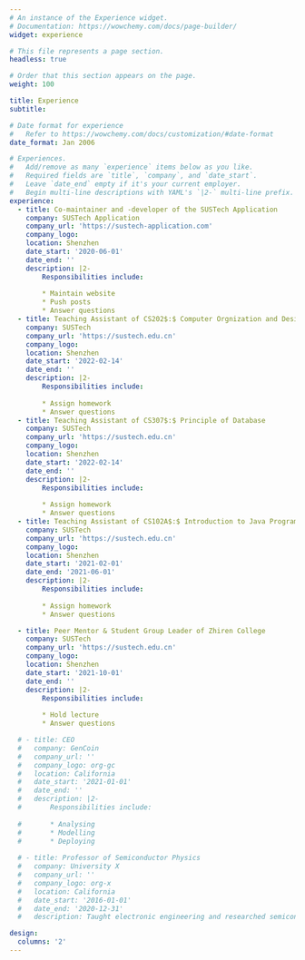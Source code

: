 ```yaml
---
# An instance of the Experience widget.
# Documentation: https://wowchemy.com/docs/page-builder/
widget: experience

# This file represents a page section.
headless: true

# Order that this section appears on the page.
weight: 100

title: Experience
subtitle:

# Date format for experience
#   Refer to https://wowchemy.com/docs/customization/#date-format
date_format: Jan 2006

# Experiences.
#   Add/remove as many `experience` items below as you like.
#   Required fields are `title`, `company`, and `date_start`.
#   Leave `date_end` empty if it's your current employer.
#   Begin multi-line descriptions with YAML's `|2-` multi-line prefix.
experience:
  - title: Co-maintainer and -developer of the SUSTech Application
    company: SUSTech Application
    company_url: 'https://sustech-application.com'
    company_logo: 
    location: Shenzhen
    date_start: '2020-06-01'
    date_end: ''
    description: |2-
        Responsibilities include:
        
        * Maintain website
        * Push posts
        * Answer questions
  - title: Teaching Assistant of CS202$:$ Computer Orgnization and Design
    company: SUSTech
    company_url: 'https://sustech.edu.cn'
    company_logo: 
    location: Shenzhen
    date_start: '2022-02-14'
    date_end: ''
    description: |2-
        Responsibilities include:
        
        * Assign homework
        * Answer questions
  - title: Teaching Assistant of CS307$:$ Principle of Database
    company: SUSTech
    company_url: 'https://sustech.edu.cn'
    company_logo: 
    location: Shenzhen
    date_start: '2022-02-14'
    date_end: ''
    description: |2-
        Responsibilities include:
        
        * Assign homework
        * Answer questions
  - title: Teaching Assistant of CS102A$:$ Introduction to Java Programming
    company: SUSTech
    company_url: 'https://sustech.edu.cn'
    company_logo: 
    location: Shenzhen
    date_start: '2021-02-01'
    date_end: '2021-06-01'
    description: |2-
        Responsibilities include:
        
        * Assign homework
        * Answer questions

  - title: Peer Mentor & Student Group Leader of Zhiren College
    company: SUSTech
    company_url: 'https://sustech.edu.cn'
    company_logo: 
    location: Shenzhen
    date_start: '2021-10-01'
    date_end: ''
    description: |2-
        Responsibilities include:
        
        * Hold lecture
        * Answer questions

  # - title: CEO
  #   company: GenCoin
  #   company_url: ''
  #   company_logo: org-gc
  #   location: California
  #   date_start: '2021-01-01'
  #   date_end: ''
  #   description: |2-
  #       Responsibilities include:
        
  #       * Analysing
  #       * Modelling
  #       * Deploying
        
  # - title: Professor of Semiconductor Physics
  #   company: University X
  #   company_url: ''
  #   company_logo: org-x
  #   location: California
  #   date_start: '2016-01-01'
  #   date_end: '2020-12-31'
  #   description: Taught electronic engineering and researched semiconductor physics.

design:
  columns: '2'
---
```

